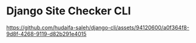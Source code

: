 # Django Site Checker CLI


https://github.com/hudaifa-saleh/django-cli/assets/94120600/a0f364f8-9d8f-4268-9119-d82b291e4015

